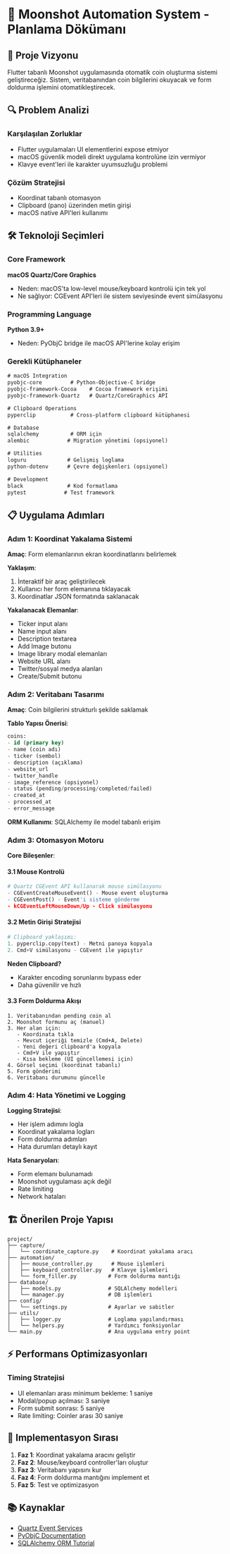 # 🎯 Moonshot Automation System - Planlama Dökümanı

## 🎨 Proje Vizyonu

Flutter tabanlı Moonshot uygulamasında otomatik coin oluşturma sistemi geliştireceğiz. Sistem, veritabanından coin bilgilerini okuyacak ve form doldurma işlemini otomatikleştirecek.

## 🔍 Problem Analizi

### Karşılaşılan Zorluklar
- Flutter uygulamaları UI elementlerini expose etmiyor
- macOS güvenlik modeli direkt uygulama kontrolüne izin vermiyor
- Klavye event'leri ile karakter uyumsuzluğu problemi

### Çözüm Stratejisi
- Koordinat tabanlı otomasyon
- Clipboard (pano) üzerinden metin girişi
- macOS native API'leri kullanımı

## 🛠️ Teknoloji Seçimleri

### Core Framework
**macOS Quartz/Core Graphics**
- Neden: macOS'ta low-level mouse/keyboard kontrolü için tek yol
- Ne sağlıyor: CGEvent API'leri ile sistem seviyesinde event simülasyonu

### Programming Language
**Python 3.9+**
- Neden: PyObjC bridge ile macOS API'lerine kolay erişim

### Gerekli Kütüphaneler

```txt
# macOS Integration
pyobjc-core         # Python-Objective-C bridge
pyobjc-framework-Cocoa    # Cocoa framework erişimi
pyobjc-framework-Quartz   # Quartz/CoreGraphics API

# Clipboard Operations
pyperclip           # Cross-platform clipboard kütüphanesi

# Database
sqlalchemy          # ORM için
alembic            # Migration yönetimi (opsiyonel)

# Utilities
loguru             # Gelişmiş loglama
python-dotenv      # Çevre değişkenleri (opsiyonel)

# Development
black              # Kod formatlama
pytest            # Test framework
```

## 📋 Uygulama Adımları

### Adım 1: Koordinat Yakalama Sistemi

**Amaç**: Form elemanlarının ekran koordinatlarını belirlemek

**Yaklaşım**:
1. İnteraktif bir araç geliştirilecek
2. Kullanıcı her form elemanına tıklayacak
3. Koordinatlar JSON formatında saklanacak

**Yakalanacak Elemanlar**:
- Ticker input alanı
- Name input alanı
- Description textarea
- Add Image butonu
- Image library modal elemanları
- Website URL alanı
- Twitter/sosyal medya alanları
- Create/Submit butonu

### Adım 2: Veritabanı Tasarımı

**Amaç**: Coin bilgilerini strukturlı şekilde saklamak

**Tablo Yapısı Önerisi**:
```sql
coins:
- id (primary key)
- name (coin adı)
- ticker (sembol)
- description (açıklama)
- website_url
- twitter_handle
- image_reference (opsiyonel)
- status (pending/processing/completed/failed)
- created_at
- processed_at
- error_message
```

**ORM Kullanımı**: SQLAlchemy ile model tabanlı erişim

### Adım 3: Otomasyon Motoru

**Core Bileşenler**:

#### 3.1 Mouse Kontrolü
```python
# Quartz CGEvent API kullanarak mouse simülasyonu
- CGEventCreateMouseEvent() - Mouse event oluşturma
- CGEventPost() - Event'i sisteme gönderme
- kCGEventLeftMouseDown/Up - Click simülasyonu
```

#### 3.2 Metin Girişi Stratejisi
```python
# Clipboard yaklaşımı:
1. pyperclip.copy(text) - Metni panoya kopyala
2. Cmd+V simülasyonu - CGEvent ile yapıştır
```

**Neden Clipboard?**
- Karakter encoding sorunlarını bypass eder
- Daha güvenilir ve hızlı

#### 3.3 Form Doldurma Akışı
```
1. Veritabanından pending coin al
2. Moonshot formunu aç (manuel)
3. Her alan için:
   - Koordinata tıkla
   - Mevcut içeriği temizle (Cmd+A, Delete)
   - Yeni değeri clipboard'a kopyala
   - Cmd+V ile yapıştır
   - Kısa bekleme (UI güncellemesi için)
4. Görsel seçimi (koordinat tabanlı)
5. Form gönderimi
6. Veritabanı durumunu güncelle
```

### Adım 4: Hata Yönetimi ve Logging

**Logging Stratejisi**:
- Her işlem adımını logla
- Koordinat yakalama logları
- Form doldurma adımları
- Hata durumları detaylı kayıt

**Hata Senaryoları**:
- Form elemanı bulunamadı
- Moonshot uygulaması açık değil
- Rate limiting
- Network hataları

## 🏗️ Önerilen Proje Yapısı

```
project/
├── capture/
│   └── coordinate_capture.py    # Koordinat yakalama aracı
├── automation/
│   ├── mouse_controller.py      # Mouse işlemleri
│   ├── keyboard_controller.py   # Klavye işlemleri
│   └── form_filler.py          # Form doldurma mantığı
├── database/
│   ├── models.py               # SQLAlchemy modelleri
│   └── manager.py              # DB işlemleri
├── config/
│   └── settings.py             # Ayarlar ve sabitler
├── utils/
│   ├── logger.py               # Loglama yapılandırması
│   └── helpers.py              # Yardımcı fonksiyonlar
└── main.py                     # Ana uygulama entry point
```

## ⚡ Performans Optimizasyonları

### Timing Stratejisi
- UI elemanları arası minimum bekleme: 1 saniye
- Modal/popup açılması: 3 saniye
- Form submit sonrası: 5 saniye
- Rate limiting: Coinler arası 30 saniye



## 🚀 Implementasyon Sırası

1. **Faz 1**: Koordinat yakalama aracını geliştir
2. **Faz 2**: Mouse/keyboard controller'ları oluştur
3. **Faz 3**: Veritabanı yapısını kur
4. **Faz 4**: Form doldurma mantığını implement et
5. **Faz 5**: Test ve optimizasyon


## 📚 Kaynaklar

- [Quartz Event Services](https://developer.apple.com/documentation/coregraphics/quartz_event_services)
- [PyObjC Documentation](https://pyobjc.readthedocs.io/)
- [SQLAlchemy ORM Tutorial](https://docs.sqlalchemy.org/en/20/tutorial/)

